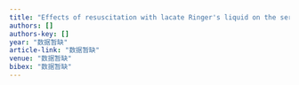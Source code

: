 ```yaml
---
title: "Effects of resuscitation with lacate Ringer's liquid on the serum electrolyte and osmolarity in the dog models of projectile-burn combined wound with seawater immersion"
authors: []
authors-key: []
year: "数据暂缺"
article-link: "数据暂缺"
venue: "数据暂缺"
bibex: "数据暂缺"
---
```

